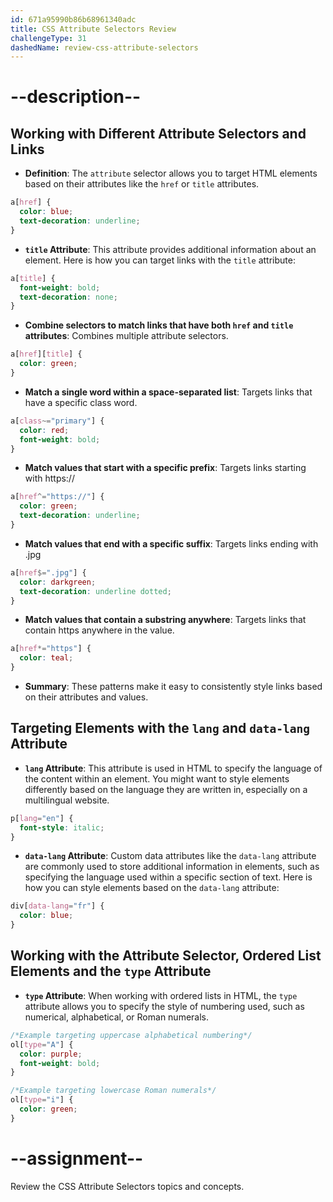 ```yaml
---
id: 671a95990b86b68961340adc
title: CSS Attribute Selectors Review
challengeType: 31
dashedName: review-css-attribute-selectors
---
```


# --description--

## Working with Different Attribute Selectors and Links

- **Definition**: The `attribute` selector allows you to target HTML elements based on their attributes like the `href` or `title` attributes.

```css
a[href] {
  color: blue;
  text-decoration: underline;
}
```

- **`title` Attribute**: This attribute provides additional information about an element. Here is how you can target links with the `title` attribute:

```css
a[title] {
  font-weight: bold;
  text-decoration: none;
}
```

- **Combine selectors to match links that have both `href` and `title` attributes**: Combines multiple attribute selectors.

```css
a[href][title] {
  color: green;
}
```

- **Match a single word within a space-separated list**: Targets links that have a specific class word.

```css
a[class~="primary"] {
  color: red;
  font-weight: bold;
}
```

- **Match values that start with a specific prefix**: Targets links starting with https://

```css
a[href^="https://"] {
  color: green;
  text-decoration: underline;
}
```

- **Match values that end with a specific suffix**: Targets links ending with .jpg

```css
a[href$=".jpg"] {
  color: darkgreen;
  text-decoration: underline dotted;
}
```

- **Match values that contain a substring anywhere**: Targets links that contain https anywhere in the value.

```css
a[href*="https"] {
  color: teal;
}
```

- **Summary**: These patterns make it easy to consistently style links based on their attributes and values.

## Targeting Elements with the `lang` and `data-lang` Attribute

- **`lang` Attribute**: This attribute is used in HTML to specify the language of the content within an element. You might want to style elements differently based on the language they are written in, especially on a multilingual website. 

```css
p[lang="en"] {
  font-style: italic;
}
```

- **`data-lang` Attribute**: Custom data attributes like the `data-lang` attribute are commonly used to store additional information in elements, such as specifying the language used within a specific section of text. Here is how you can style elements based on the `data-lang` attribute:

```css
div[data-lang="fr"] {
  color: blue;
}
```

## Working with the Attribute Selector, Ordered List Elements and the `type` Attribute

- **`type` Attribute**: When working with ordered lists in HTML, the `type` attribute allows you to specify the style of numbering used, such as numerical, alphabetical, or Roman numerals. 

```css
/*Example targeting uppercase alphabetical numbering*/
ol[type="A"] {
  color: purple;
  font-weight: bold;
}

/*Example targeting lowercase Roman numerals*/
ol[type="i"] {
  color: green;
}
```

# --assignment--

Review the CSS Attribute Selectors topics and concepts.
